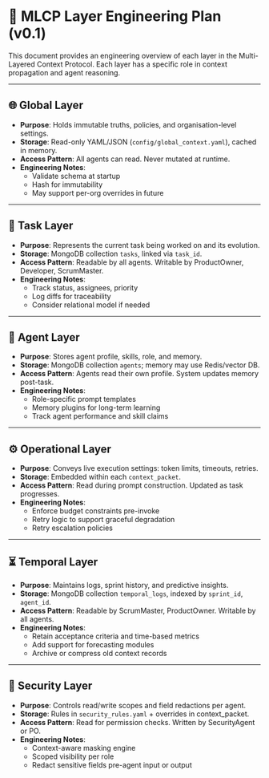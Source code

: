 # 🧱 MLCP Layer Engineering Plan (v0.1)

This document provides an engineering overview of each layer in the Multi-Layered Context Protocol. Each layer has a specific role in context propagation and agent reasoning.

---

## 🌐 Global Layer
- **Purpose**: Holds immutable truths, policies, and organisation-level settings.
- **Storage**: Read-only YAML/JSON (`config/global_context.yaml`), cached in memory.
- **Access Pattern**: All agents can read. Never mutated at runtime.
- **Engineering Notes**:
  - Validate schema at startup
  - Hash for immutability
  - May support per-org overrides in future

---

## 🎯 Task Layer
- **Purpose**: Represents the current task being worked on and its evolution.
- **Storage**: MongoDB collection `tasks`, linked via `task_id`.
- **Access Pattern**: Readable by all agents. Writable by ProductOwner, Developer, ScrumMaster.
- **Engineering Notes**:
  - Track status, assignees, priority
  - Log diffs for traceability
  - Consider relational model if needed

---

## 🧠 Agent Layer
- **Purpose**: Stores agent profile, skills, role, and memory.
- **Storage**: MongoDB collection `agents`; memory may use Redis/vector DB.
- **Access Pattern**: Agents read their own profile. System updates memory post-task.
- **Engineering Notes**:
  - Role-specific prompt templates
  - Memory plugins for long-term learning
  - Track agent performance and skill claims

---

## ⚙️ Operational Layer
- **Purpose**: Conveys live execution settings: token limits, timeouts, retries.
- **Storage**: Embedded within each `context_packet`.
- **Access Pattern**: Read during prompt construction. Updated as task progresses.
- **Engineering Notes**:
  - Enforce budget constraints pre-invoke
  - Retry logic to support graceful degradation
  - Retry escalation policies

---

## ⏳ Temporal Layer
- **Purpose**: Maintains logs, sprint history, and predictive insights.
- **Storage**: MongoDB collection `temporal_logs`, indexed by `sprint_id`, `agent_id`.
- **Access Pattern**: Readable by ScrumMaster, ProductOwner. Writable by all agents.
- **Engineering Notes**:
  - Retain acceptance criteria and time-based metrics
  - Add support for forecasting modules
  - Archive or compress old context records

---

## 🔐 Security Layer
- **Purpose**: Controls read/write scopes and field redactions per agent.
- **Storage**: Rules in `security_rules.yaml` + overrides in context_packet.
- **Access Pattern**: Read for permission checks. Written by SecurityAgent or PO.
- **Engineering Notes**:
  - Context-aware masking engine
  - Scoped visibility per role
  - Redact sensitive fields pre-agent input or output